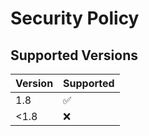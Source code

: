 # Security Policy

## Supported Versions

| Version | Supported          |
| ------- | ------------------ |
| 1.8  | :white_check_mark: |
| <1.8   | :x:                |

